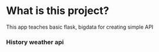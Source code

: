# What is this project?
This app teaches basic flask, bigdata for creating simple API
### History weather api
